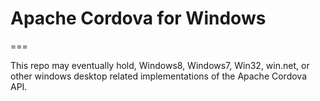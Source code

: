 # Apache Cordova for Windows
===

This repo may eventually hold, Windows8, Windows7, Win32, win.net, or other windows desktop related implementations of the Apache Cordova API.


